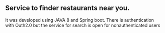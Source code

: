 Service to finder restaurants near you.
------------------------------------------

It was developed using JAVA 8 and Spring boot. 
There is authentication with Outh2.0 but the service for search is open for nonauthenticated users
